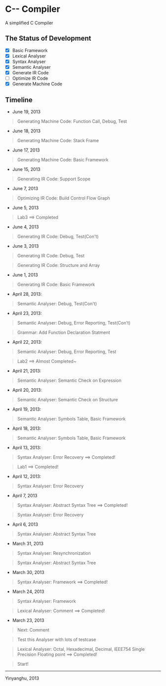 # C-- Compiler

A simplified C Compiler

## The Status of Development

* [x] Basic Framework
* [x] Lexical Analyser
* [x] Syntax Analyser
* [x] Semantic Analyser
* [x] Generate IR Code
* [ ] Optimize IR Code
* [x] Generate Machine Code

## Timeline

* June 19, 2013

> Generating Machine Code: Function Call, Debug, Test

* June 18, 2013

> Generating Machine Code: Stack Frame

* June 17, 2013

> Generating Machine Code: Basic Framework

* June 15, 2013

> Generating IR Code: Support Scope

* June 7, 2013

> Optimizing IR Code: Build Control Flow Graph

* June 5, 2013

> Lab3 ==> Completed

* June 4, 2013

> Generating IR Code: Debug, Test(Con't)

* June 3, 2013

> Generating IR Code: Debug, Test

> Generating IR Code: Structure and Array

* June 1, 2013

> Generating IR Code: Basic Framework

* April 28, 2013:

> Semantic Analyser: Debug, Test(Con't)

* April 23, 2013:

> Semantic Analyser: Debug, Error Reporting, Test(Con't)

> Grammar: Add Function Declaration Statment

* April 22, 2013:

> Semantic Analyser: Debug, Error Reporting, Test

> Lab2 ==> Almost Completed~

* April 21, 2013:

> Semantic Analyser: Semantic Check on Expression

* April 20, 2013:

> Semantic Analyser: Semantic Check on Structure

* April 19, 2013:

> Semantic Analyser: Symbols Table, Basic Framework

* April 18, 2013:

> Semantic Analyser: Symbols Table, Basic Framework

* April 13, 2013:

> Syntax Analyser: Error Recovery ==> Completed!

> Lab1 ==> Completed!

* April 12, 2013: 

> Syntax Analyser: Error Recovery

* April 7, 2013

> Syntax Analyser: Abstract Syntax Tree ==> Completed!

> Syntax Analyser: Error Recovery

* April 6, 2013

> Syntax Analyser: Abstract Syntax Tree

* March 31, 2013

> Syntax Analyser: Resynchronization

> Syntax Analyser: Abstract Syntax Tree

* March 30, 2013

> Syntax Analyser: Framework ==> Completed!

* March 24, 2013

> Syntax Analyser: Framework

> Lexical Analyser: Comment ==> Completed!

* March 23, 2013

> Next: Comment

> Test this Analyser with lots of testcase

> Lexical Analyser: Octal, Hexadecimal, Decimal, IEEE754 Single Precision Floating point ==> Completed!

> Start!

***
Yinyanghu, 2013
